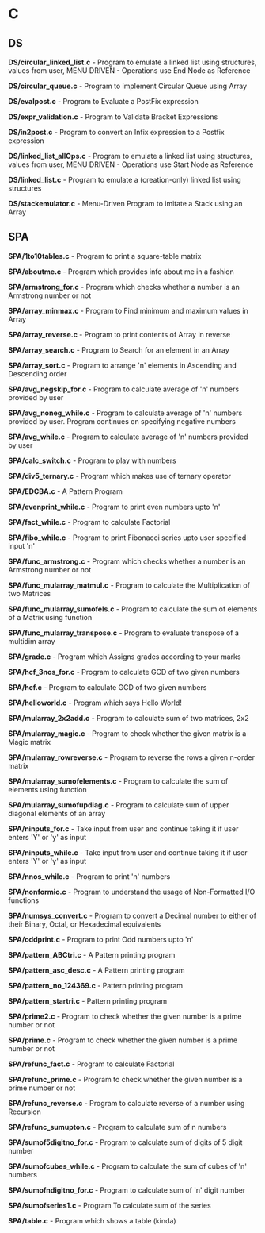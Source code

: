 
# C

## DS

**DS/circular_linked_list.c** - Program to emulate a linked list using structures, values from user, MENU DRIVEN - Operations use End Node as Reference  

**DS/circular_queue.c** - Program to implement Circular Queue using Array  

**DS/evalpost.c** - Program to Evaluate a PostFix expression  

**DS/expr_validation.c** - Program to Validate Bracket Expressions  

**DS/in2post.c** - Program to convert an Infix expression to a Postfix expression  

**DS/linked_list_allOps.c** - Program to emulate a linked list using structures, values from user, MENU DRIVEN - Operations use Start Node as Reference  

**DS/linked_list.c** - Program to emulate a (creation-only) linked list using structures  

**DS/stackemulator.c** - Menu-Driven Program to imitate a Stack using an Array  

## SPA

**SPA/1to10tables.c** - Program to print a square-table matrix  

**SPA/aboutme.c** - Program which provides info about me in a 
 fashion  

**SPA/armstrong_for.c** - Program which checks whether a number is an Armstrong number or not  

**SPA/array_minmax.c** - Program to Find minimum and maximum values in Array  

**SPA/array_reverse.c** - Program to print contents of Array in reverse  

**SPA/array_search.c** - Program to Search for an element in an Array  

**SPA/array_sort.c** - Program to arrange 'n' elements in Ascending and Descending order  

**SPA/avg_negskip_for.c** - Program to calculate average of 'n' numbers provided by user  

**SPA/avg_noneg_while.c** - Program to calculate average of 'n' numbers provided by user. Program continues on specifying negative numbers  

**SPA/avg_while.c** - Program to calculate average of 'n' numbers provided by user  

**SPA/calc_switch.c** - Program to play with numbers  

**SPA/div5_ternary.c** - Program which makes use of ternary operator  

**SPA/EDCBA.c** - A Pattern Program  

**SPA/evenprint_while.c** - Program to print even numbers upto 'n'  

**SPA/fact_while.c** - Program to calculate Factorial  

**SPA/fibo_while.c** - Program to print Fibonacci series upto user specified input 'n'  

**SPA/func_armstrong.c** - Program which checks whether a number is an Armstrong number or not  

**SPA/func_mularray_matmul.c** - Program to calculate the Multiplication of two Matrices  

**SPA/func_mularray_sumofels.c** - Program to calculate the sum of elements of a Matrix using function  

**SPA/func_mularray_transpose.c** - Program to evaluate transpose of a multidim array  

**SPA/grade.c** - Program which Assigns grades according to your marks  

**SPA/hcf_3nos_for.c** - Program to calculate GCD of two given numbers  

**SPA/hcf.c** - Program to calculate GCD of two given numbers  

**SPA/helloworld.c** - Program which says Hello World!  

**SPA/mularray_2x2add.c** - Program to calculate sum of two matrices, 2x2  

**SPA/mularray_magic.c** - Program to check whether the given matrix is a Magic matrix  

**SPA/mularray_rowreverse.c** - Program to reverse the rows a given n-order matrix  

**SPA/mularray_sumofelements.c** - Program to calculate the sum of elements using function  

**SPA/mularray_sumofupdiag.c** - Program to calculate sum of upper diagonal elements of an array  

**SPA/ninputs_for.c** - Take input from user and continue taking it if user enters 'Y' or 'y' as input  

**SPA/ninputs_while.c** - Take input from user and continue taking it if user enters 'Y' or 'y' as input  

**SPA/nnos_while.c** - Program to print 'n' numbers  

**SPA/nonformio.c** - Program to understand the usage of Non-Formatted I/O functions  

**SPA/numsys_convert.c** - Program to convert a Decimal number to either of their Binary, Octal, or Hexadecimal equivalents  

**SPA/oddprint.c** - Program to print Odd numbers upto 'n'  

**SPA/pattern_ABCtri.c** - A Pattern printing program  

**SPA/pattern_asc_desc.c** - A Pattern printing program  

**SPA/pattern_no_124369.c** - Pattern printing program  

**SPA/pattern_startri.c** - Pattern printing program  

**SPA/prime2.c** - Program to check whether the given number is a prime number or not  

**SPA/prime.c** - Program to check whether the given number is a prime number or not  

**SPA/refunc_fact.c** - Program to calculate Factorial  

**SPA/refunc_prime.c** - Program to check whether the given number is a prime number or not  

**SPA/refunc_reverse.c** - Program to calculate reverse of a number using Recursion  

**SPA/refunc_sumupton.c** - Program to calculate sum of n numbers  

**SPA/sumof5digitno_for.c** - Program to calculate sum of digits of 5 digit number  

**SPA/sumofcubes_while.c** - Program to calculate the sum of cubes of 'n' numbers  

**SPA/sumofndigitno_for.c** - Program to calculate sum of 'n' digit number  

**SPA/sumofseries1.c** - Program To calculate sum of the series  

**SPA/table.c** - Program which shows a table (kinda)  

